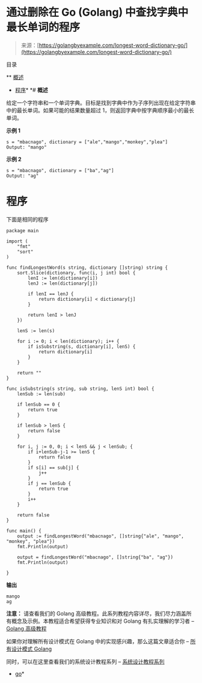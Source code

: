 <!--yml

类别：未分类

日期：2024-10-13 06:52:05

-->

# 通过删除在 Go (Golang) 中查找字典中最长单词的程序

> 来源：[https://golangbyexample.com/longest-word-dictionary-go/](https://golangbyexample.com/longest-word-dictionary-go/)

目录

**   [概述](#Overview "Overview")

+   [程序](#Program "Program")*  *# **概述**

给定一个字符串和一个单词字典。目标是找到字典中作为子序列出现在给定字符串中的最长单词。如果可能的结果数量超过 1，则返回字典中按字典顺序最小的最长单词。

**示例 1**

```
s = "mbacnago", dictionary = ["ale","mango","monkey","plea"]
Output: "mango"
```

**示例 2**

```
s = "mbacnago", dictionary = ["ba","ag"]
Output: "ag"
```

# **程序**

下面是相同的程序

```
package main

import (
	"fmt"
	"sort"
)

func findLongestWord(s string, dictionary []string) string {
	sort.Slice(dictionary, func(i, j int) bool {
		lenI := len(dictionary[i])
		lenJ := len(dictionary[j])

		if lenI == lenJ {
			return dictionary[i] < dictionary[j]
		}

		return lenI > lenJ
	})

	lenS := len(s)

	for i := 0; i < len(dictionary); i++ {
		if isSubstring(s, dictionary[i], lenS) {
			return dictionary[i]
		}
	}

	return ""
}

func isSubstring(s string, sub string, lenS int) bool {
	lenSub := len(sub)

	if lenSub == 0 {
		return true
	}

	if lenSub > lenS {
		return false
	}

	for i, j := 0, 0; i < lenS && j < lenSub; {
		if i+lenSub-j-1 >= lenS {
			return false
		}
		if s[i] == sub[j] {
			j++
		}
		if j == lenSub {
			return true
		}
		i++
	}

	return false
}

func main() {
	output := findLongestWord("mbacnago", []string{"ale", "mango", "monkey", "plea"})
	fmt.Println(output)

	output = findLongestWord("mbacnago", []string{"ba", "ag"})
	fmt.Println(output)

}
```

**输出**

```
mango
ag
```

**注意：** 请查看我们的 Golang 高级教程。此系列教程内容详尽，我们尽力涵盖所有概念及示例。本教程适合希望获得专业知识和对 Golang 有扎实理解的学习者 – [Golang 高级教程](https://golangbyexample.com/golang-comprehensive-tutorial/)

如果你对理解所有设计模式在 Golang 中的实现感兴趣，那么这篇文章适合你 – [所有设计模式 Golang](https://golangbyexample.com/all-design-patterns-golang/)

同时，可以在这里查看我们的系统设计教程系列 – [系统设计教程系列](https://techbyexample.com/system-design-questions/)

+   [go](https://golangbyexample.com/tag/go/)*
